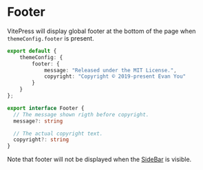 # Footer

VitePress will display global footer at the bottom of the page when `themeConfig.footer` is present.

```ts
export default {
	themeConfig: {
		footer: {
			message: "Released under the MIT License.",
			copyright: "Copyright © 2019-present Evan You"
		}
	}
};
```

```ts
export interface Footer {
  // The message shown rigth before copyright.
  message?: string

  // The actual copyright text.
  copyright?: string
}
```

Note that footer will not be displayed when the [SideBar](./theme-sidebar) is visible.
